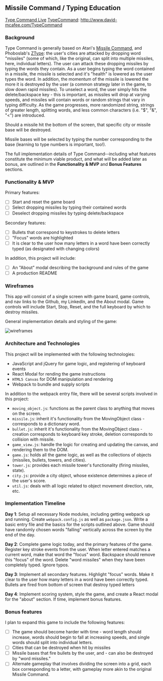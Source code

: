 ## Missile Command / Typing Education

[Type Command Live][TypeCommand]
[TypeCommand]: http://www.david-mcafee.com/TypeCommand

### Background

Type Command is generally based on Atari's [Missile Command][MissileCommand], and Phoboslab's [ZType][Ztype]: the user's cities are attacked by dropping word "missiles" (some of which, like the original, can split into multiple missiles, here, individual letters). The user can attack these dropping missiles by typing the words they contain. As a user begins typing the word contained in a missile, the missile is selected and it's "health" is lowered as the user types the word. In addition, the momentum of the missile is lowered the more it is destroyed by the user (a common strategy later in the game, to slow down rapid missiles). To unselect a word, the user simply hits the delete/backspace key - this is important, as missiles will drop at varying speeds, and missiles will contain words or random strings that vary in typing difficulty. As the game progresses, more randomized string, strings of greater length, splitting words, and less common characters (i.e. "$", "&", "<") are introduced.

Should a missile hit the bottom of the screen, that specific city or missile base will be destroyed.

Missile bases will be selected by typing the number corresponding to the base (learning to type numbers is important, too!).

The full implementation details of Type Command--including what features constitute the minimum viable product, and what will be added later as bonus, are outlined in the **Functionality & MVP** and **Bonus Features** sections.

### Functionality & MVP  

Primary features:
- [ ] Start and reset the game board
- [ ] Select dropping missiles by typing their contained words
- [ ] Deselect dropping missiles by typing delete/backspace

Secondary features:
- [ ] Bullets that correspond to keystrokes to delete letters
- [ ] "Focus" words are highlighted
- [ ] It is clear to the user how many letters in a word have been correctly typed (as designated with changing colors)

In addition, this project will include:
- [ ] An "About" modal describing the background and rules of the game
- [ ] A production README

### Wireframes

This app will consist of a single screen with game board, game controls, and nav links to the Github, my LinkedIn,
and the About modal.  Game controls will include Start, Stop, Reset, and the full keyboard by which to destroy missiles.

General implementation details and styling of the game:

![wireframes](https://github.com/david-mcafee/TypeCommand/blob/master/docs/wireframes/mockup.png)

### Architecture and Technologies

This project will be implemented with the following technologies:

- JavaScript and jQuery for game logic, and registering of keyboard events
- React Modal for rending the game instructions
- `HTML5 Canvas` for DOM manipulation and rendering
- Webpack to bundle and supply scripts

In addition to the webpack entry file, there will be several scripts involved in this project:

- `moving_object.js`: functions as the parent class to anything that moves on the screen.
- `missile.js`: inherit it's functionality from the MovingObject class - corresponds to a dictionary word.
- `bullet.js`: inherit it's functionality from the MovingObject class - creation corresponds to keyboard key stroke, deletion corresponds to collision with missile.
- `game_view.js`: handle the logic for creating and updating the canvas, and rendering them to the DOM.
- `game.js`: holds all the game logic, as well as the collections of objects (missiles, bullets, towers, and cities).
- `tower.js`: provides each missile tower's functionality (firing missiles, state).
- `city.js`: provide a city object, whose existence determines a piece of the user's score.
- `util.js`: deals with all logic related to object movement direction, rate, etc.


### Implementation Timeline

**Day 1**: Setup all necessary Node modules, including getting webpack up and running. Create `webpack.config.js` as well as `package.json`. Write a basic entry file and the basics for the scripts outlined above. Game should have randomly chosen words "falling" vertically across the screen by the end of the day.

**Day 2**: Complete game logic today, and the primary features of the game. Register key stroke events from the user. When letter entered matches a current word, make that word the "focus" word. Backspace should remove this "focus" of the word. Delete "word missiles" when they have been completely typed. Ignore typos.

**Day 3**: Implement all secondary features. Highlight "focus" words. Make it clear to the user how many letters in a word have been correctly typed. Bullets are fired from bottom of screen that destroy typed letters

**Day 4**: Implement scoring system, style the game, and create a React modal for the "about" section. If time, implement bonus features.


### Bonus features

I plan to expand this game to include the following features:

- [ ] The game should become harder with time - word length should increase, words should begin to fall at increasing speeds, and single words should split into individual letters.
- [ ] Cities that can be destroyed when hit by missiles
- [ ] Missile bases that fire bullets by the user, and  - can also be destroyed by "word missiles."
- [ ] Alternate gameplay that involves dividing the screen into a grid, each box corresponding to a letter, with gameplay more akin to the original Missile Command.

[MissileCommand]: http://en.wikipedia.org/wiki/Missile_Comman
[TypeCommand]: http://www.david-mcafee.com/TypeCommand
[ZType]: http://zty.pe/

